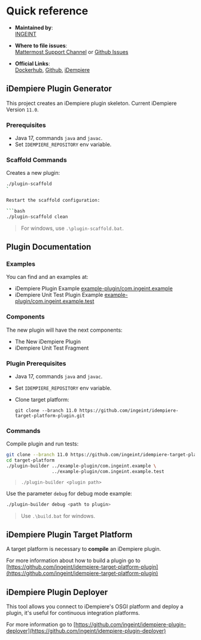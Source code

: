 # Quick reference

- **Maintained by**:  
  [INGEINT](https://ingeint.com)

- **Where to file issues**:  
  [Mattermost Support Channel](https://mattermost.idempiere.org/idempiere/channels/support) or [Github Issues](https://github.com/ingeint/idempiere-plugin-scaffold/issues)

- **Official Links**:  
  [Dockerhub](https://hub.docker.com/r/idempiereofficial/idempiere),
  [Github](https://github.com/ingeint/idempiere-plugin-scaffold),
  [iDempiere](https://github.com/idempiere/idempiere)

## iDempiere Plugin Generator

This project creates an iDempiere plugin skeleton. Current iDempiere Version `11.0`.

### Prerequisites

- Java 17, commands `java` and `javac`.
- Set `IDEMPIERE_REPOSITORY` env variable.

### Scaffold Commands

Creates a new plugin:

```bash
./plugin-scaffold
`

Restart the scaffold configuration:

```bash
./plugin-scaffold clean
```

> For windows, use `.\plugin-scaffold.bat`.

## Plugin Documentation

### Examples

You can find and an examples at:

- iDempiere Plugin Example [example-plugin/com.ingeint.example](example-plugin/com.ingeint.example)
- iDempiere Unit Test Plugin Example [example-plugin/com.ingeint.example.test](example-plugin/com.ingeint.example.test)

### Components

The new plugin will have the next components:

- The New iDempiere Plugin
- iDempiere Unit Test Fragment

### Plugin Prerequisites

- Java 17, commands `java` and `javac`.
- Set `IDEMPIERE_REPOSITORY` env variable.
- Clone target platform:

  ```shell
  git clone --branch 11.0 https://github.com/ingeint/idempiere-target-platform-plugin.git
  ```

### Commands

Compile plugin and run tests:

```bash
git clone --branch 11.0 https://github.com/ingeint/idempiere-target-platform-plugin.git target-platform
cd target-platform
./plugin-builder ../example-plugin/com.ingeint.example \
                 ../example-plugin/com.ingeint.example.test
```

> `./plugin-builder <plugin path>`

Use the parameter `debug` for debug mode example:

```bash
./plugin-builder debug <path to plugin>
```

> Use `.\build.bat` for windows.

## iDempiere Plugin Target Platform

A target platform is necessary to **compile** an iDempiere plugin.

For more information about how to build a plugin go to [https://github.com/ingeint/idempiere-target-platform-plugin](https://github.com/ingeint/idempiere-target-platform-plugin)

## iDempiere Plugin Deployer

This tool allows you connect to iDempiere's OSGI platform and deploy a plugin, it's useful for continuous integration platforms.

For more information go to [https://github.com/ingeint/idempiere-plugin-deployer](https://github.com/ingeint/idempiere-plugin-deployer)
